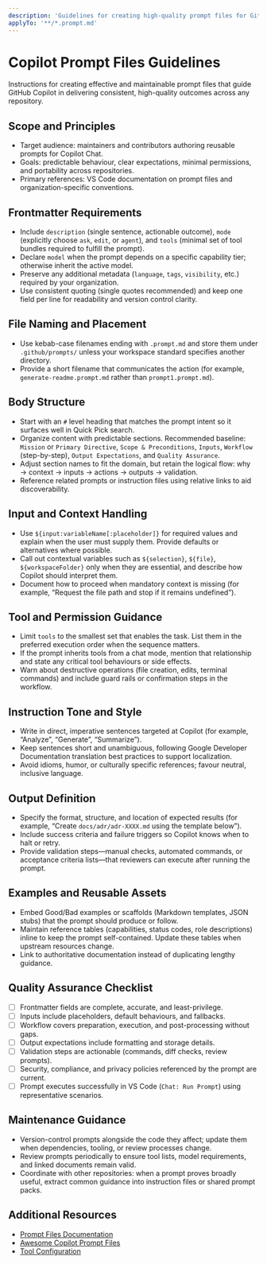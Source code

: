 ```yaml
---
description: 'Guidelines for creating high-quality prompt files for GitHub Copilot'
applyTo: '**/*.prompt.md'
---
```


# Copilot Prompt Files Guidelines

Instructions for creating effective and maintainable prompt files that guide GitHub Copilot in delivering consistent, high-quality outcomes across any repository.

## Scope and Principles
- Target audience: maintainers and contributors authoring reusable prompts for Copilot Chat.
- Goals: predictable behaviour, clear expectations, minimal permissions, and portability across repositories.
- Primary references: VS Code documentation on prompt files and organization-specific conventions.

## Frontmatter Requirements
- Include `description` (single sentence, actionable outcome), `mode` (explicitly choose `ask`, `edit`, or `agent`), and `tools` (minimal set of tool bundles required to fulfill the prompt).
- Declare `model` when the prompt depends on a specific capability tier; otherwise inherit the active model.
- Preserve any additional metadata (`language`, `tags`, `visibility`, etc.) required by your organization.
- Use consistent quoting (single quotes recommended) and keep one field per line for readability and version control clarity.

## File Naming and Placement
- Use kebab-case filenames ending with `.prompt.md` and store them under `.github/prompts/` unless your workspace standard specifies another directory.
- Provide a short filename that communicates the action (for example, `generate-readme.prompt.md` rather than `prompt1.prompt.md`).

## Body Structure
- Start with an `#` level heading that matches the prompt intent so it surfaces well in Quick Pick search.
- Organize content with predictable sections. Recommended baseline: `Mission` or `Primary Directive`, `Scope & Preconditions`, `Inputs`, `Workflow` (step-by-step), `Output Expectations`, and `Quality Assurance`.
- Adjust section names to fit the domain, but retain the logical flow: why → context → inputs → actions → outputs → validation.
- Reference related prompts or instruction files using relative links to aid discoverability.

## Input and Context Handling
- Use `${input:variableName[:placeholder]}` for required values and explain when the user must supply them. Provide defaults or alternatives where possible.
- Call out contextual variables such as `${selection}`, `${file}`, `${workspaceFolder}` only when they are essential, and describe how Copilot should interpret them.
- Document how to proceed when mandatory context is missing (for example, “Request the file path and stop if it remains undefined”).

## Tool and Permission Guidance
- Limit `tools` to the smallest set that enables the task. List them in the preferred execution order when the sequence matters.
- If the prompt inherits tools from a chat mode, mention that relationship and state any critical tool behaviours or side effects.
- Warn about destructive operations (file creation, edits, terminal commands) and include guard rails or confirmation steps in the workflow.

## Instruction Tone and Style
- Write in direct, imperative sentences targeted at Copilot (for example, “Analyze”, “Generate”, “Summarize”).
- Keep sentences short and unambiguous, following Google Developer Documentation translation best practices to support localization.
- Avoid idioms, humor, or culturally specific references; favour neutral, inclusive language.

## Output Definition
- Specify the format, structure, and location of expected results (for example, “Create `docs/adr/adr-XXXX.md` using the template below”).
- Include success criteria and failure triggers so Copilot knows when to halt or retry.
- Provide validation steps—manual checks, automated commands, or acceptance criteria lists—that reviewers can execute after running the prompt.

## Examples and Reusable Assets
- Embed Good/Bad examples or scaffolds (Markdown templates, JSON stubs) that the prompt should produce or follow.
- Maintain reference tables (capabilities, status codes, role descriptions) inline to keep the prompt self-contained. Update these tables when upstream resources change.
- Link to authoritative documentation instead of duplicating lengthy guidance.

## Quality Assurance Checklist
- [ ] Frontmatter fields are complete, accurate, and least-privilege.
- [ ] Inputs include placeholders, default behaviours, and fallbacks.
- [ ] Workflow covers preparation, execution, and post-processing without gaps.
- [ ] Output expectations include formatting and storage details.
- [ ] Validation steps are actionable (commands, diff checks, review prompts).
- [ ] Security, compliance, and privacy policies referenced by the prompt are current.
- [ ] Prompt executes successfully in VS Code (`Chat: Run Prompt`) using representative scenarios.

## Maintenance Guidance
- Version-control prompts alongside the code they affect; update them when dependencies, tooling, or review processes change.
- Review prompts periodically to ensure tool lists, model requirements, and linked documents remain valid.
- Coordinate with other repositories: when a prompt proves broadly useful, extract common guidance into instruction files or shared prompt packs.

## Additional Resources
- [Prompt Files Documentation](https://code.visualstudio.com/docs/copilot/customization/prompt-files#_prompt-file-format)
- [Awesome Copilot Prompt Files](https://github.com/github/awesome-copilot/tree/main/prompts)
- [Tool Configuration](https://code.visualstudio.com/docs/copilot/chat/chat-agent-mode#_agent-mode-tools)
